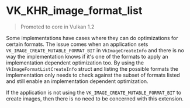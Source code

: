 # VK_KHR_image_format_list

> Promoted to core in Vulkan 1.2

Some implementations have cases where they can do optimizations for certain formats. The issue comes when an application sets `VK_IMAGE_CREATE_MUTABLE_FORMAT_BIT` in `VkImageCreateInfo` and there is no way the implementation knows if it's one of the formats to apply an implementation dependent optimization too. By using the `VkImageFormatListCreateInfo` struct and listing the possible formats the implementation only needs to check against the subset of formats listed and still enable an implementation dependent optimization.

If the application is not using the `VK_IMAGE_CREATE_MUTABLE_FORMAT_BIT` to create images, then there is no need to be concerned with this extension.